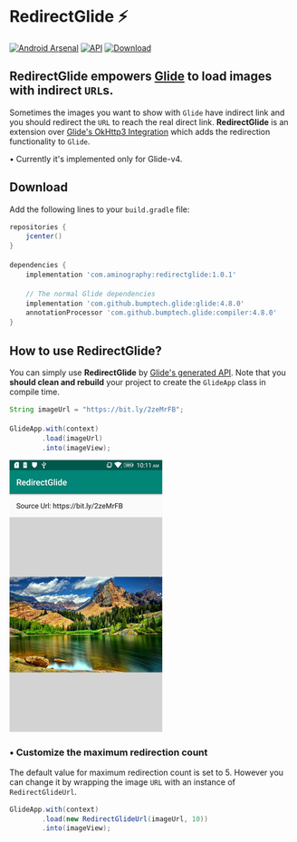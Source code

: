 # RedirectGlide :zap:
[![Android Arsenal]( https://img.shields.io/badge/Android%20Arsenal-RedirectGlide-brightgreen.svg?style=flat )](https://android-arsenal.com/details/1/7431)
[![API](https://img.shields.io/badge/API-14%2B-ffaa00.svg?style=flat)](https://android-arsenal.com/api?level=14)
[![Download](https://api.bintray.com/packages/aminography/maven/RedirectGlide/images/download.svg) ](https://bintray.com/aminography/maven/RedirectGlide/_latestVersion)
  
## **RedirectGlide** empowers [Glide][1] to load images with indirect `URL`s.

Sometimes the images you want to show with `Glide` have indirect link and you should redirect the `URL` to reach the real direct link. **RedirectGlide** is an extension over [Glide's OkHttp3 Integration][2] which adds the redirection functionality to `Glide`.

• Currently it's implemented only for Glide-v4.

Download
--------
Add the following lines to your `build.gradle` file:

```gradle
repositories {
    jcenter()
}
  
dependencies {
    implementation 'com.aminography:redirectglide:1.0.1'
    
    // The normal Glide dependencies
    implementation 'com.github.bumptech.glide:glide:4.8.0'
    annotationProcessor 'com.github.bumptech.glide:compiler:4.8.0'
}
```

How to use RedirectGlide?
--------
  
You can simply use **RedirectGlide** by [Glide's generated API][3]. Note that you **should clean and rebuild** your project to create the `GlideApp` class in compile time.

```java
String imageUrl = "https://bit.ly/2zeMrFB";

GlideApp.with(context)
        .load(imageUrl)
        .into(imageView);
```

![Example](screenshot.png)

### • Customize the maximum redirection count

The default value for maximum redirection count is set to 5. However you can change it by wrapping the image `URL` with an instance of `RedirectGlideUrl`.

```java
GlideApp.with(context)
        .load(new RedirectGlideUrl(imageUrl, 10))
        .into(imageView);
```

  [1]: https://github.com/bumptech/glide
  [2]: https://github.com/bumptech/glide/tree/master/integration/okhttp3
  [3]: https://bumptech.github.io/glide/doc/generatedapi.html
